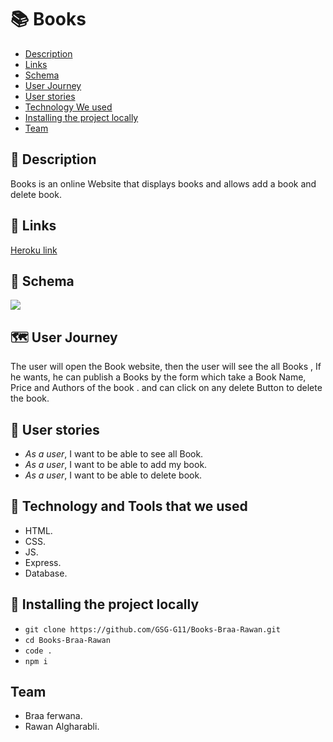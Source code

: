 # :books: Books
- [Description](#Description)
- [Links](#Links)
- [Schema](#Schema)
- [User Journey](#Journey)
- [User stories](#stories)
- [Technology We used](#Technology)
- [Installing the project locally](#install)
- [Team](#team)

## :page_facing_up: <span id='Description'>Description</span> 

Books is an online Website that displays books and allows add a book and delete book.

## :link: <span id='Links'>Links</span>

[Heroku link](https://books-braa.herokuapp.com/)

## :paperclip: <span id='Schema'>Schema</span>

![](https://i.imgur.com/kCLlohr.png)

## :world_map: <span id='Journey'>User Journey</span>

The user will open the Book website, then the user will see the all Books , If he wants, he can publish a Books by the form which take a Book Name, Price and Authors of the book . and can click on any delete Button to delete the book.

## :book: <span id='stories'>User stories</span>

- _As a user_, I want to be able to see all Book.
- _As a user_, I want to be able to add my book.
- _As a user_, I want to be able to delete book.

## :page_with_curl: <span id='Technology'>Technology and Tools that we used</span>

- HTML.
- CSS.
- JS.
- Express.
- Database.

## :pushpin: **Installing the project locally** <span id='install'></span>

- `git clone https://github.com/GSG-G11/Books-Braa-Rawan.git`
- `cd Books-Braa-Rawan`
- `code .`
- `npm i` 

##  **Team** <span id='team'></span> 

* Braa ferwana.
* Rawan Algharabli.
